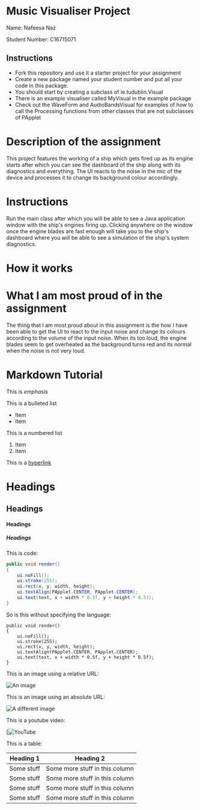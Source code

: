 # Music Visualiser Project

Name: Nafeesa Naz

Student Number: C16715071

## Instructions
- Fork this repository and use it a starter project for your assignment
- Create a new package named your student number and put all your code in this package.
- You should start by creating a subclass of ie.tudublin.Visual
- There is an example visualiser called MyVisual in the example package
- Check out the WaveForm and AudioBandsVisual for examples of how to call the Processing functions from other classes that are not subclasses of PApplet

# Description of the assignment

This project features the working of a ship which gets fired up as its engine starts after which you can see the dashboard of the ship along with its diagnostics and everything. The UI reacts to the noise in the mic of the device and processes it to change its background colour accordingly.
# Instructions

Run the main class after which you will be able to see a Java application window with the ship's engines firing up. Clicking anywhere on the window once the engine blades are fast enough will take you to the ship's dashboard where you will be able to see a simulation of the ship's system diagnostics.
# How it works

# What I am most proud of in the assignment
The thing that I am most proud about in this assignment is the how I have been able to get the UI to react to the input noise and change its colours according to the volume of the input  noise. When its too loud, the engine blades seem to get overheated as the background turns red and its normal when the noise is not very loud.

# Markdown Tutorial

This is *emphasis*

This is a bulleted list

- Item
- Item

This is a numbered list

1. Item
1. Item

This is a [hyperlink](http://bryanduggan.org)

# Headings
## Headings
#### Headings
##### Headings

This is code:

```Java
public void render()
{
	ui.noFill();
	ui.stroke(255);
	ui.rect(x, y, width, height);
	ui.textAlign(PApplet.CENTER, PApplet.CENTER);
	ui.text(text, x + width * 0.5f, y + height * 0.5f);
}
```

So is this without specifying the language:

```
public void render()
{
	ui.noFill();
	ui.stroke(255);
	ui.rect(x, y, width, height);
	ui.textAlign(PApplet.CENTER, PApplet.CENTER);
	ui.text(text, x + width * 0.5f, y + height * 0.5f);
}
```

This is an image using a relative URL:

![An image](images/p8.png)

This is an image using an absolute URL:

![A different image](https://bryanduggandotorg.files.wordpress.com/2019/02/infinite-forms-00045.png?w=595&h=&zoom=2)

This is a youtube video:

[![YouTube](https://www.youtube.com/watch?v=pEaqrJJE8aU)

This is a table:

| Heading 1 | Heading 2 |
|-----------|-----------|
|Some stuff | Some more stuff in this column |
|Some stuff | Some more stuff in this column |
|Some stuff | Some more stuff in this column |
|Some stuff | Some more stuff in this column |

